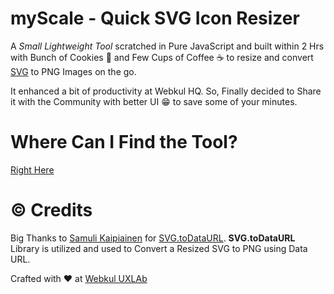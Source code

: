 # myScale - Quick SVG Icon Resizer
A *Small Lightweight Tool* scratched in Pure JavaScript and built within 2 Hrs with Bunch of Cookies :cookie: and Few Cups of Coffee :coffee: to resize and convert [SVG](http://caniuse.com/#search=svg) to PNG Images on the go.

It enhanced a bit of productivity at Webkul HQ. So, Finally decided to Share it with the Community with better UI :grin: to save some of your minutes.

# Where Can I Find the Tool?
[Right Here](http://webkul.github.io/myscale)

# © Credits
Big Thanks to [Samuli Kaipiainen](https://github.com/sampumon) for [SVG.toDataURL](https://github.com/sampumon/SVG.toDataURL).
**SVG.toDataURL** Library is utilized and used to Convert a Resized SVG to PNG using Data URL.

Crafted with :hearts: at [Webkul UXLAb](http://design.webkul.com/)
